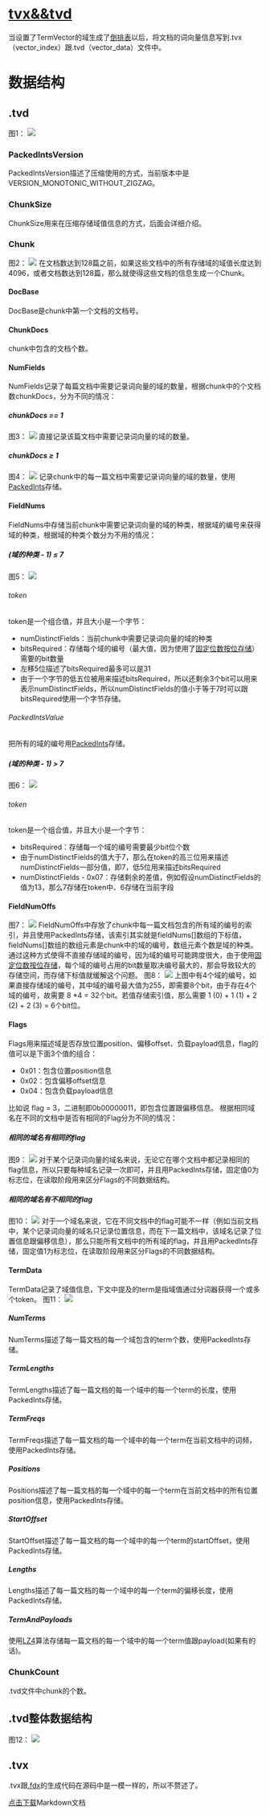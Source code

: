 # [tvx&&tvd](https://www.amazingkoala.com.cn/Lucene/suoyinwenjian/)
当设置了TermVector的域生成了[倒排表](https://www.amazingkoala.com.cn/Lucene/Index/2019/0428/55.html)以后，将文档的词向量信息写到.tvx（vector_index）跟.tvd（vector_data）文件中。
# 数据结构
## .tvd
图1：
<img src="tvx&&tvd-image/1.png">

### PackedIntsVersion
PackedIntsVersion描述了压缩使用的方式，当前版本中是VERSION_MONOTONIC_WITHOUT_ZIGZAG。
### ChunkSize
ChunkSize用来在压缩存储域值信息的方式，后面会详细介绍。
### Chunk
图2：
<img src="tvx&&tvd-image/2.png">
在文档数达到128篇之前，如果这些文档中的所有存储域的域值长度达到4096，或者文档数达到128篇，那么就使得这些文档的信息生成一个Chunk。
#### DocBase
DocBase是chunk中第一个文档的文档号。
#### ChunkDocs
chunk中包含的文档个数。
#### NumFields
NumFields记录了每篇文档中需要记录词向量的域的数量，根据chunk中的个文档数chunkDocs，分为不同的情况：
##### chunkDocs == 1
图3：
<img src="tvx&&tvd-image/3.png">
直接记录该篇文档中需要记录词向量的域的数量。

##### chunkDocs ≥ 1
图4：
<img src="tvx&&tvd-image/4.png">
记录chunk中的每一篇文档中需要记录词向量的域的数量，使用[PackedInts](https://www.amazingkoala.com.cn/Lucene/yasuocunchu/2019/1217/118.html)存储。

#### FieldNums
FieldNums中存储当前chunk中需要记录词向量的域的种类，根据域的编号来获得域的种类，根据域的种类个数分为不用的情况：
##### (域的种类 - 1) ≤ 7
图5：
<img src="tvx&&tvd-image/5.png">
###### token
token是一个组合值，并且大小是一个字节：
- numDistinctFields：当前chunk中需要记录词向量的域的种类
- bitsRequired：存储每个域的编号（最大值，因为使用了[固定位数按位存储](https://www.amazingkoala.com.cn/Lucene/yasuocunchu/2019/1217/118.html)）需要的bit数量
- 左移5位描述了bitsRequired最多可以是31
- 由于一个字节的低五位被用来描述bitsRequired，所以还剩余3个bit可以用来表示numDistinctFields，所以numDistinctFields的值小于等于7时可以跟bitsRequired使用一个字节存储。
###### PackedIntsValue
把所有的域的编号用[PackedInts](https://www.amazingkoala.com.cn/Lucene/yasuocunchu/2019/1217/118.html)存储。
#####  (域的种类 - 1) > 7
图6：
<img src="tvx&&tvd-image/6.png">
###### token
token是一个组合值，并且大小是一个字节：
- bitsRequired：存储每一个域的编号需要最少bit位个数
- 由于numDistinctFields的值大于7，那么在token的高三位用来描述numDistinctFields一部分值，即7，低5位用来描述bitsRequired
- numDistinctFields - 0x07：存储剩余的差值，例如假设numDistinctFields的值为13，那么7存储在token中、6存储在当前字段
#### FieldNumOffs
图7：
<img src="tvx&&tvd-image/7.png">
FieldNumOffs中存放了chunk中每一篇文档包含的所有域的编号的索引，并且使用PackedInts存储，该索引其实就是fieldNums[]数组的下标值，fieldNums[]数组的数组元素是chunk中的域的编号，数组元素个数是域的种类。通过这种方式使得不直接存储域的编号，因为域的编号可能跨度很大，由于使用[固定位数按位存储](https://www.amazingkoala.com.cn/Lucene/yasuocunchu/2019/1217/118.html)，每个域的编号占用的bit数量取决编号最大的，那会导致较大的存储空间，而存储下标值就缓解这个问题。
图8：
<img src="tvx&&tvd-image/8.png">
上图中有4个域的编号，如果直接存储域的编号，其中域的编号最大值为255，即需要8个bit，由于存在4个域的编号，故需要 8 *4 = 32个bit。若值存储索引值，那么需要 1 (0) + 1 (1) + 2 (2) + 2 (3) = 6个bit位。

#### Flags
Flags用来描述域是否存放位置position、偏移offset、负载payload信息，flag的值可以是下面3个值的组合：
- 0x01：包含位置position信息
- 0x02：包含偏移offset信息
- 0x04：包含负载payload信息

比如说 flag = 3，二进制即0b00000011，即包含位置跟偏移信息。
根据相同域名在不同的文档中是否有相同的Flag分为不同的情况：

##### 相同的域名有相同的flag
图9：
<img src="tvx&&tvd-image/9.png">
对于某个记录词向量的域名来说，无论它在哪个文档中都记录相同的flag信息，所以只要每种域名记录一次即可，并且用PackedInts存储，固定值0为标志位，在读取阶段用来区分Flags的不同数据结构。

##### 相同的域名有不相同的flag
图10：
<img src="tvx&&tvd-image/10.png">
对于一个域名来说，它在不同文档中的flag可能不一样（例如当前文档中，某个记录词向量的域名只记录位置信息，而在下一篇文档中，该域名记录了位置信息跟偏移信息），那么只能所有文档中的所有域的flag，并且用PackedInts存储，固定值1为标志位，在读取阶段用来区分Flags的不同数据结构。



#### TermData
TermData记录了域值信息，下文中提及的term是指域值通过分词器获得一个或多个token。
图11：
<img src="tvx&&tvd-image/11.png">

#####  NumTerms
NumTerms描述了每一篇文档的每一个域包含的term个数，使用PackedInts存储。
##### TermLengths
TermLengths描述了每一篇文档的每一个域中的每一个term的长度，使用PackedInts存储。
##### TermFreqs
TermFreqs描述了每一篇文档的每一个域中的每一个term在当前文档中的词频，使用PackedInts存储。
##### Positions
Positions描述了每一篇文档的每一个域中的每一个term在当前文档中的所有位置position信息，使用PackedInts存储。
##### StartOffset
StartOffset描述了每一篇文档的每一个域中的每一个term的startOffset，使用PackedInts存储。
##### Lengths
Lengths描述了每一篇文档的每一个域中的每一个term的偏移长度，使用PackedInts存储。
##### TermAndPayloads
使用[LZ4](https://www.amazingkoala.com.cn/Lucene/yasuocunchu/2019/0226/37.html)算法存储每一篇文档的每一个域中的每一个term值跟payload(如果有的话)。
### ChunkCount
.tvd文件中chunk的个数。
## .tvd整体数据结构
图12：
<img src="tvx&&tvd-image/12.png">
## .tvx
.tvx跟[.fdx](https://www.amazingkoala.com.cn/Lucene/suoyinwenjian/2019/0301/38.html)的生成代码在源码中是一模一样的，所以不赘述了。

[点击下载](http://www.amazingkoala.com.cn/attachment/Lucene/%E7%B4%A2%E5%BC%95%E6%96%87%E4%BB%B6/tvx&&tvd.zip)Markdown文档

